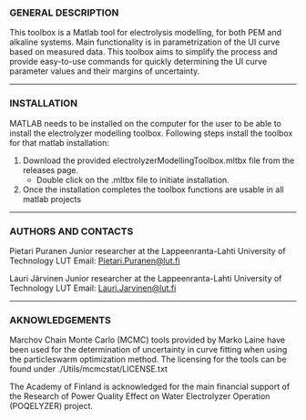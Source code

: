 ### GENERAL DESCRIPTION

This toolbox is a Matlab tool for electrolysis modelling, for both PEM and 
alkaline systems. Main functionality is in parametrization of the UI curve
based on measured data. This toolbox aims to simplify the process and 
provide easy-to-use commands for quickly determining the UI curve parameter 
values and their margins of uncertainty.

---

### INSTALLATION

MATLAB needs to be installed on the computer for the user to be able to
install the electrolyzer modelling toolbox. Following steps install the
toolbox for that matlab installation:

1. Download the provided electrolyzerModellingToolbox.mltbx file from the
   releases page.
    - Double click on the .mltbx file to initiate installation.
2. Once the installation completes the toolbox functions are usable in all
   matlab projects

---

### AUTHORS AND CONTACTS

Pietari Puranen
Junior researcher at the Lappeenranta-Lahti University of Technology LUT
Email: Pietari.Puranen@lut.fi

Lauri Järvinen
Junior researcher at the Lappeenranta-Lahti University of Technology LUT
Email: Lauri.Jarvinen@lut.fi

---

### AKNOWLEDGEMENTS

Marchov Chain Monte Carlo (MCMC) tools provided by Marko Laine have been 
used for the determination of uncertainty in curve fitting when using the 
particleswarm optimization method. The licensing for the tools can be found
under ./Utils/mcmcstat/LICENSE.txt

The Academy of Finland is acknowledged for the main financial support of
the Research of Power Quality Effect on Water Electrolyzer Operation   
(POQELYZER) project.
